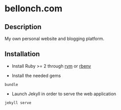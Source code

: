 # bellonch.com

## Description

My own personal website and blogging platform.

## Installation

* Install Ruby >= 2 through [rvm](https://rvm.io/) or [rbenv](http://rbenv.org/)

* Install the needed gems

`bundle`

* Launch Jekyll in order to serve the web application

`jekyll serve`
